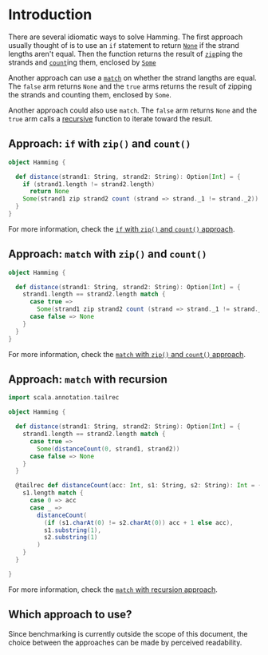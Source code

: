 # Introduction

There are several idiomatic ways to solve Hamming.
The first approach usually thought of is to use an `if` statement to return [`None`][none] if the strand lengths aren't equal.
Then the function returns the result of [`zip`][zip]ping the strands and [`count`][count]ing them, enclosed by [`Some`][some]

Another approach can use a [`match`][match] on whether the strand langths are equal.
The `false` arm returns `None` and the `true` arms returns the result of zipping the strands and counting them, enclosed by `Some`.

Another approach could also use `match`.
The `false` arm returns `None` and the `true` arm calls a [recursive][recursion] function to iterate toward the result.

## Approach: `if` with `zip()` and `count()`

```scala
object Hamming {

  def distance(strand1: String, strand2: String): Option[Int] = {
    if (strand1.length != strand2.length)
      return None
    Some(strand1 zip strand2 count (strand => strand._1 != strand._2))
  }
}
```

For more information, check the [`if` with `zip()` and `count()` approach][approach-if-zip-count].

## Approach: `match` with `zip()` and `count()`

```scala
object Hamming {

  def distance(strand1: String, strand2: String): Option[Int] = {
    strand1.length == strand2.length match {
      case true =>
        Some(strand1 zip strand2 count (strand => strand._1 != strand._2))
      case false => None
    }
  }
}
```

For more information, check the [`match` with `zip()` and `count()` approach][approach-match-zip-count].

## Approach: `match` with recursion

```scala
import scala.annotation.tailrec

object Hamming {

  def distance(strand1: String, strand2: String): Option[Int] = {
    strand1.length == strand2.length match {
      case true =>
        Some(distanceCount(0, strand1, strand2))
      case false => None
    }
  }

  @tailrec def distanceCount(acc: Int, s1: String, s2: String): Int = {
    s1.length match {
      case 0 => acc
      case _ =>
        distanceCount(
          (if (s1.charAt(0) != s2.charAt(0)) acc + 1 else acc),
          s1.substring(1),
          s2.substring(1)
        )
    }
  }

}
```

For more information, check the [`match` with recursion approach][approach-match-recursion].

## Which approach to use?

Since benchmarking is currently outside the scope of this document,
the choice between the approaches can be made by perceived readability.

[none]: https://www.scala-lang.org/api/2.13.3/scala/None$.html
[some]: https://www.scala-lang.org/api/2.13.3/scala/Some.html
[zip]: https://www.scala-lang.org/api/2.13.3/scala/collection/Iterable.html#zip[B](that:scala.collection.IterableOnce[B]):CC[(A@scala.annotation.unchecked.uncheckedVariance,B)]
[count]: https://www.scala-lang.org/api/2.13.3/scala/collection/mutable/Iterable.html#count(p:A=%3EBoolean):Int
[match]: https://docs.scala-lang.org/tour/pattern-matching.html
[recursion]: https://www.geeksforgeeks.org/recursion-in-scala/
[approach-if-zip-count]: https://exercism.org/tracks/scala/exercises/hamming/approaches/if-zip-count
[approach-match-zip-count]: https://exercism.org/tracks/scala/exercises/hamming/approaches/match-zip-count
[approach-match-recursion]: https://exercism.org/tracks/scala/exercises/hamming/approaches/match-recursion
